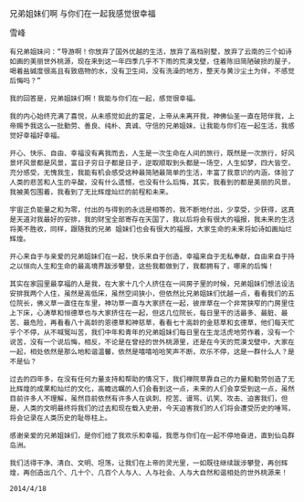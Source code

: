 兄弟姐妹们啊 与你们在一起我感觉很幸福

雪峰


    有兄弟姐妹问：“导游啊！你放弃了国外优越的生活，放弃了高档别墅，放弃了云南的三个如诗如画的美丽世外桃源，现在来到这一年四季几乎不下雨的荒漠戈壁，住着陈旧简陋破损的屋子，喝着盐碱度很高且有致癌物的水，没有卫生间，没有洗澡的地方，整天与黄沙尘土为伴，不感觉后悔吗？”

    我的回答是，兄弟姐妹们啊！我能与你们在一起，感觉很幸福。

    我的内心始终充满了喜悦，从未感觉如此的富足，上帝从未离开我，神佛仙圣一直在陪伴我，上帝赐予我这么一批勤劳、善良、纯朴、真诚、守信的兄弟姐妹，让我能与你们在一起生活，我感觉好幸福好幸福。

    开心、快乐、自由、幸福没有离我而去，人生是一次生命在人间的旅行，既然是一次旅行，好风景坏风景都是风景，富日子穷日子都是日子，逆取顺取到头都是一场空，人生如梦，四大皆空，充分感受，无愧我生，我能有机会感受这种最简陋最简单的生活，丰富了我意识的内涵，体验了人类的悲苦和人生的辛酸，没有什么遗憾，也没有什么后悔，其实，我看到的都是美丽的风景，我被美包围着，我看到了无比辉煌灿烂的前程和未来。

    宇宙正负能量之和为零，付出的与得到的永远是相等的，我不断地付出，少享受，少获得，这真是天道对我最好的安排，我的财宝全部寄存在天国了，我以后将会有很大的福报，我未来的生活将美不胜收，同样，跟随我的兄弟 姐妹们也会有很大的福报，大家生命的未来将如诗如画灿烂辉煌。

    开心来自于与亲爱的兄弟姐妹们在一起，快乐来自于创造，幸福来自于无私奉献，自由来自于持之以恒向人生和生命的最高境界跋涉攀登，这些我都做到了，我都拥有了，哪来的后悔！

    其实在家园里最享福的人是我，在大家十几个人挤住在一间房子里的时候，兄弟姐妹们想法设法安排我两个人住，虽然是高低床，虽然空间狭小，但依然比兄弟姐妹们优越一点，看看我们的五位院长，佛义草一直住在车里，神功草一直与大家挤在一起，彼岸草在一个非常狭窄的门房里住上下床，心涛草和恒德草也与大家挤住在一起，但这几位院长，每日里干的活最多、最脏、最苦、最危险，再看看八十高龄的恩德草和神慈草，看看七十高龄的金慈草和玄德草，他们每天忙乎个不停，从不喊冤叫苦，我们中年和青年的兄弟姐妹们每日里在生龙活虎地劳作着，没有一个说苦，没有一个说后悔，相反，不论是在曾经的世外桃源里，还是在今天的荒漠戈壁中，大家在一起，相处依然是那么地和谐温馨，依然是嘻嘻哈哈笑声不断，欢乐不停，这是一群什么人？是不是仙？

    过去的四年多，在没有任何力量支持和帮助的情况下，我们禅院草靠自己的力量和勤劳创造了无比辉煌的成果和灿烂的文化，高瞻远瞩的人们会看到这一点，未来的人们会享受到这一点，虽然目前许多人不理解，虽然目前依然有许多人在讽刺、挖苦、谩骂、讥笑、攻击、迫害我们，但是，人类的文明最终将我们的过去和现在载入史册，今天迫害我们的人们将会遭受历史的唾骂，将会记录在人类历史的耻辱柱上。

    感谢亲爱的兄弟姐妹们，是你们给了我欢乐和幸福，我愿与你们在一起不停地奋进，直到仙岛群岛洲。

    我们活得干净、清白、文明、坦荡，让我们在上帝的灵光里，一如既往继续跋涉攀登，再创辉煌，再创造出几个、几十个、几百个人与人、人与社会、人与大自然和谐相处的世外桃源来！

    2014/4/18



